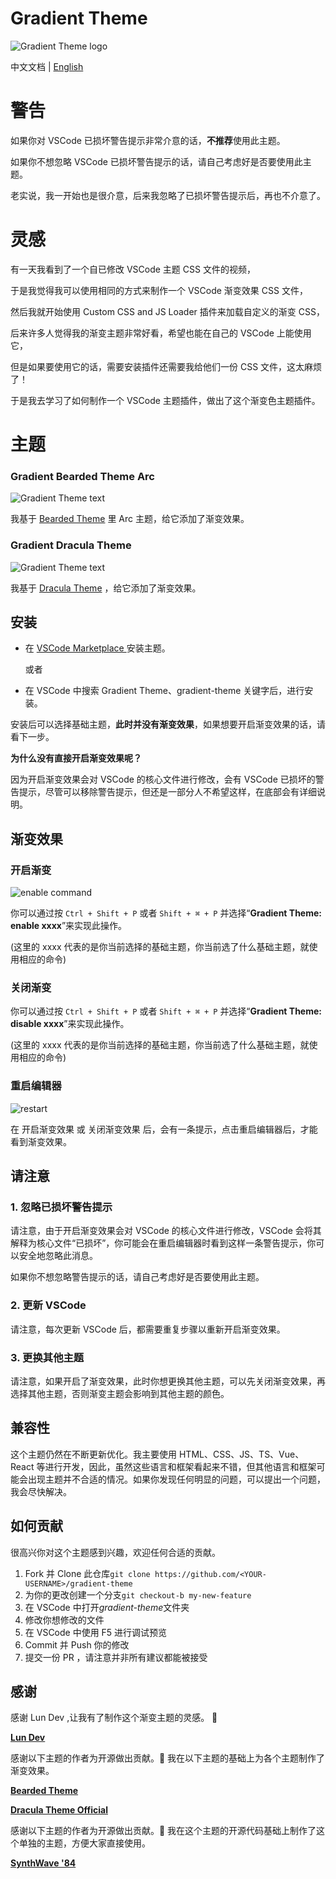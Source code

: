 # Gradient Theme

![Gradient Theme logo](./images/banner.png)

中文文档 | [English](./README.md)

# 警告

如果你对 VSCode 已损坏警告提示非常介意的话，**不推荐**使用此主题。

如果你不想忽略 VSCode 已损坏警告提示的话，请自己考虑好是否要使用此主题。

老实说，我一开始也是很介意，后来我忽略了已损坏警告提示后，再也不介意了。

# 灵感

有一天我看到了一个自已修改 VSCode 主题 CSS 文件的视频，

于是我觉得我可以使用相同的方式来制作一个 VSCode 渐变效果 CSS 文件，

然后我就开始使用 Custom CSS and JS Loader 插件来加载自定义的渐变 CSS，

后来许多人觉得我的渐变主题非常好看，希望也能在自己的 VSCode 上能使用它，

但是如果要使用它的话，需要安装插件还需要我给他们一份 CSS 文件，这太麻烦了！

于是我去学习了如何制作一个 VSCode 主题插件，做出了这个渐变色主题插件。

# 主题

### Gradient Bearded Theme Arc

![Gradient Theme text](./images/gradient-bearded-theme-arc.png)

我基于 [Bearded Theme](https://marketplace.visualstudio.com/items?itemName=BeardedBear.beardedtheme) 里 Arc 主题，给它添加了渐变效果。

### Gradient Dracula Theme

![Gradient Theme text](./images/gradient-dracula-theme.png)

我基于 [Dracula Theme](https://marketplace.visualstudio.com/items?itemName=dracula-theme.theme-dracula) ，给它添加了渐变效果。

## 安装

- 在 [ VSCode Marketplace ](https://marketplace.visualstudio.com/items?itemName=shaobeichen.gradient-theme) 安装主题。

  或者

- 在 VSCode 中搜索 Gradient Theme、gradient-theme 关键字后，进行安装。

安装后可以选择基础主题，**此时并没有渐变效果**，如果想要开启渐变效果的话，请看下一步。

**为什么没有直接开启渐变效果呢？**

因为开启渐变效果会对 VSCode 的核心文件进行修改，会有 VSCode 已损坏的警告提示，尽管可以移除警告提示，但还是一部分人不希望这样，在底部会有详细说明。

## 渐变效果

### 开启渐变

![enable command](./images/command.png)

你可以通过按 `Ctrl + Shift + P` 或者 `Shift + ⌘ + P` 并选择“**Gradient Theme: enable xxxx**”来实现此操作。

(这里的 xxxx 代表的是你当前选择的基础主题，你当前选了什么基础主题，就使用相应的命令)

### 关闭渐变

你可以通过按 `Ctrl + Shift + P` 或者 `Shift + ⌘ + P` 并选择“**Gradient Theme: disable xxxx**”来实现此操作。

(这里的 xxxx 代表的是你当前选择的基础主题，你当前选了什么基础主题，就使用相应的命令)

### 重启编辑器

![restart](./images/restart.png)

在 开启渐变效果 或 关闭渐变效果 后，会有一条提示，点击重启编辑器后，才能看到渐变效果。

## 请注意

### 1. 忽略已损坏警告提示

请注意，由于开启渐变效果会对 VSCode 的核心文件进行修改，VSCode 会将其解释为核心文件“已损坏”，你可能会在重启编辑器时看到这样一条警告提示，你可以安全地忽略此消息。

如果你不想忽略警告提示的话，请自己考虑好是否要使用此主题。

### 2. 更新 VSCode

请注意，每次更新 VSCode 后，都需要重复步骤以重新开启渐变效果。

### 3. 更换其他主题

请注意，如果开启了渐变效果，此时你想更换其他主题，可以先关闭渐变效果，再选择其他主题，否则渐变主题会影响到其他主题的颜色。

## 兼容性

这个主题仍然在不断更新优化。我主要使用 HTML、CSS、JS、TS、Vue、React 等进行开发，因此，虽然这些语言和框架看起来不错，但其他语言和框架可能会出现主题并不合适的情况。如果你发现任何明显的问题，可以提出一个问题，我会尽快解决。

## 如何贡献

很高兴你对这个主题感到兴趣，欢迎任何合适的贡献。

1. Fork 并 Clone 此仓库`git clone https://github.com/<YOUR-USERNAME>/gradient-theme`
2. 为你的更改创建一个分支`git checkout-b my-new-feature`
3. 在 VSCode 中打开*gradient-theme*文件夹
4. 修改你想修改的文件
5. 在 VSCode 中使用 F5 进行调试预览
6. Commit 并 Push 你的修改
7. 提交一份 PR ，请注意并非所有建议都能被接受

## 感谢

感谢 Lun Dev ,让我有了制作这个渐变主题的灵感。 🙏

**[Lun Dev](https://www.youtube.com/@lundeveloper)**

感谢以下主题的作者为开源做出贡献。🙏 我在以下主题的基础上为各个主题制作了渐变效果。

**[Bearded Theme](https://marketplace.visualstudio.com/items?itemName=BeardedBear.beardedtheme)**

**[Dracula Theme Official](https://marketplace.visualstudio.com/items?itemName=dracula-theme.theme-dracula)**

感谢以下主题的作者为开源做出贡献。🙏 我在这个主题的开源代码基础上制作了这个单独的主题，方便大家直接使用。

**[SynthWave '84](https://github.com/robb0wen/synthwave-vscode)**
